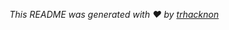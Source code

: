 _This README was generated with ❤️ by [trhacknon](https://github.com/kefranabg/readme-md-generator)_
